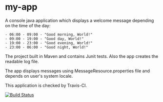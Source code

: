 # my-app
A console java application which displays a welcome message depending on the time of the day:

 	- 06:00 - 09:00 - "Good morning, World!"
	- 09:00 - 19:00 - "Good day, World!"
	- 19:00 - 23:00 - "Good evening, World!"
	- 23:00 - 06:00 - "Good night, World!"	
	
The project built in Maven and contains Junit tests. Also the app creates the readable log file.

The app displays messages using MessageResource.properties file and depends on user's system locale.

This application is checked by Travis-CI.

[![Build Status](https://travis-ci.org/neophyteinpast/my-app.svg?branch=master)](https://travis-ci.org/neophyteinpast/my-app)
